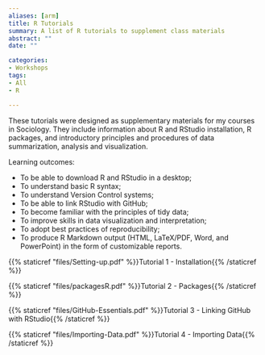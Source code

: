 ```yaml
---
aliases: [arm]
title: R Tutorials
summary: A list of R tutorials to supplement class materials
abstract: ""
date: ""

categories:
- Workshops
tags:
- All
- R

---
```


These tutorials were designed as supplementary materials for my courses in Sociology. They include information about R and RStudio installation, R packages, and introductory principles and procedures of data summarization, analysis and visualization. 

Learning outcomes:
 - To be able to download R and RStudio in a desktop; 
 - To understand basic R syntax;
 - To understand Version Control systems;
 - To be able to link RStudio with GitHub;
 - To become familiar with the principles of tidy data;
 - To improve skills in data visualization and interpretation;
 - To adopt best practices of reproducibility;
 - To produce R Markdown output (HTML, LaTeX/PDF, Word, and PowerPoint) in the form of customizable reports. 
 
  {{% staticref "files/Setting-up.pdf" %}}Tutorial 1 - Installation{{% /staticref %}}
  
  {{% staticref "files/packagesR.pdf" %}}Tutorial 2 - Packages{{% /staticref %}}
  
  {{% staticref "files/GitHub-Essentials.pdf" %}}Tutorial 3 - Linking GitHub with RStudio{{% /staticref %}}
  
  {{% staticref "files/Importing-Data.pdf" %}}Tutorial 4 - Importing Data{{% /staticref %}}
